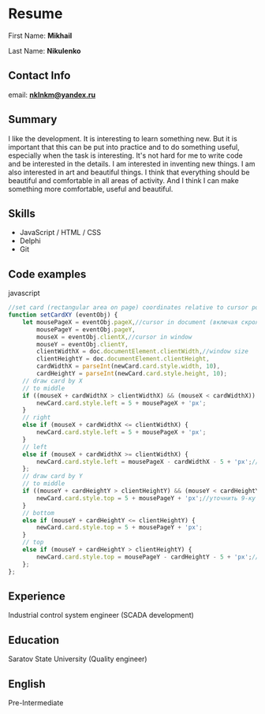 # Resume

First Name: **Mikhail**

Last Name: **Nikulenko**

## Contact Info
email: **nklnkm@yandex.ru**

## Summary
I like the development. It is interesting to learn something new. But it is important that this can be put into practice and to do something useful, especially when the task is interesting. It's not hard for me to write code and be interested in the details. I am interested in inventing new things. I am also interested in art and beautiful things. I think that everything should be beautiful and comfortable in all areas of activity. And I think I can make something more comfortable, useful and beautiful.

## Skills
* JavaScript / HTML / CSS
* Delphi
* Git

## Code examples
javascript
```javascript
//set card (rectangular area on page) coordinates relative to cursor position
function setCardXY (eventObj) {
    let mousePageX = eventObj.pageX,//cursor in document (включая скролл)
        mousePageY = eventObj.pageY,
        mouseX = eventObj.clientX,//cursor in window
        mouseY = eventObj.clientY,
        clientWidthX = doc.documentElement.clientWidth,//window size
        clientHeightY = doc.documentElement.clientHeight,
        cardWidthX = parseInt(newCard.card.style.width, 10),
        cardHeightY = parseInt(newCard.card.style.height, 10);
    // draw card by X
    // to middle
    if ((mouseX + cardWidthX > clientWidthX) && (mouseX < cardWidthX)) {
        newCard.card.style.left = 5 + mousePageX + 'px';
    }
    // right
    else if (mouseX + cardWidthX <= clientWidthX) {
        newCard.card.style.left = 5 + mousePageX + 'px';
    }
    // left
    else if (mouseX + cardWidthX >= clientWidthX) {
        newCard.card.style.left = mousePageX - cardWidthX - 5 + 'px';//уточнить 9-ку
    };
    // draw card by Y
    // to middle
    if ((mouseY + cardHeightY > clientHeightY) && (mouseY < cardHeightY)) {
        newCard.card.style.top = 5 + mousePageY + 'px';//уточнить 9-ку
    }
    // bottom
    else if (mouseY + cardHeightY <= clientHeightY) {
        newCard.card.style.top = 5 + mousePageY + 'px';
    }    
    // top
    else if (mouseY + cardHeightY > clientHeightY) {
        newCard.card.style.top = mousePageY - cardHeightY - 5 + 'px';//уточнить 9-ку
    };
};
```

## Experience
Industrial control system engineer (SCADA development)

## Education
Saratov State University (Quality engineer)

## English
Pre-Intermediate